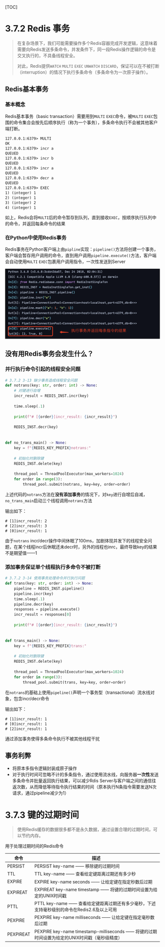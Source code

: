 [TOC]

# 3.7.2 Redis 事务

> 在复杂场景下，我们可能需要操作多个Redis容器完成开发逻辑，这意味着需要向Redis发送多条命令，并发条件下，同一段Redis操作逻辑的命令是交叉执行的，不具备线程安全。
>
> 对此，Redis提供`WATCH` `MULTI` `EXEC` `UNWATCH` `DISCARD`，保证可以在不被打断（interruption）的情况下执行多条命令（多条命令为一次原子操作）。

## Redis基本事务

### 基本概念

Redis基本事务（basic transaction）需要用到`MULTI` `EXEC`命令，被`MULTI` `EXEC`包围的命令集合会按先后顺序执行（称为一个事务），多条命令执行不会被其他客户端打断。

```shell
127.0.0.1:6379> MULTI
OK
127.0.0.1:6379> incr a
QUEUED
127.0.0.1:6379> incr b
QUEUED
127.0.0.1:6379> incr a
QUEUED
127.0.0.1:6379> decr a
QUEUED
127.0.0.1:6379> EXEC
1) (integer) 1
2) (integer) 1
3) (integer) 2
4) (integer) 1
```

如上，Redis会将`MULTI`后的命令暂存到队列，直到接收`EXEC`，按顺序执行队列中的命令，并返回每条命令的结果



### 在Python中使用Redis事务

Redis事务在Python客户端上由`pipline`实现：`pipeline()`方法将创建一个事务，客户端会暂存用户调用的命令，直到用户调用`pipeline.execute()`方法，客户端会自动使用`MULTI` `EXEC`包裹用户调用指令，一次性发送到Server

![](../images/chapter_3/python-redis-pipeline.png)



## 没有用Redis事务会发生什么？

### 并行执行命令引起的线程安全问题

```python
# 3.7.2 3-13 缺少事务造成线程安全问题
def notrans(key: str, order: int) -> None:
    # 对键进行自增
    incr_result = REDIS_INST.incr(key)

    time.sleep(.1)

    print(f"# [{order}]incr_result: {incr_result}")

    REDIS_INST.decr(key)


def no_trans_main() -> None:
    key = f"{REDIS_KEY_PREFIX}notrans:"

    # 初始化时删除键
    REDIS_INST.delete(key)

    thread_pool = ThreadPoolExecutor(max_workers=1024)
    for order in range(3):
        thread_pool.submit(notrans, key=key, order=order)
```

上述代码的`notrans`方法在**没有添加事务**的情况下，对`key`进行自增后自减，`no_trans_main`启动三个线程调用`notrans`方法

输出如下：

```
# [1]incr_result: 2
# [2]incr_result: 3
# [0]incr_result: 1
```

由于`notrans` incr/decr操作中间休眠了100ms，加剧体现并发下的线程安全问题，在某个线程incr后休眠还未decr时，另外的线程也inrc，最终导致key的结果不是期望值——1

### 添加事务保证单个线程执行多命令不被打断

```python
# 3.7.2 3-14 使用事务处理命令并行执行问题
def trans(key: str, order: int) -> None:
    pipeline = REDIS_INST.pipeline()
    pipeline.incr(key)
    time.sleep(.1)
    pipeline.decr(key)
    responses = pipeline.execute()
    incr_result = responses[0]

    print(f"# [{order}]incr_result: {incr_result}")


def trans_main() -> None:
    key = f"{REDIS_KEY_PREFIX}trans:"

    # 初始化时删除键
    REDIS_INST.delete(key)

    thread_pool = ThreadPoolExecutor(max_workers=1024)
    for order in range(3):
        thread_pool.submit(trans, key=key, order=order)
```

在`notrans`的基础上使用`pipeline()`声明一个事务型（transactional）流水线对象，包含incr/decr命令

输出如下：

```
# [1]incr_result: 1
# [0]incr_result: 1
# [2]incr_result: 1
```

通过添加事务使得多条命令执行不被其他线程干扰



## 事务利弊

* 将原本多指令逻辑封装成原子操作
* 对于执行时间可忽略不计的多条指令，通过使用流水线，向服务器**一次性**发送多条命令并批量返回执行结果，可以减少Rdis Server与客户端之间的通信往返次数，从而降低等待指令执行结果的时间（原本执行N条指令需要发送N次请求，通过pipeline减少为1）



# 3.7.3 键的过期时间

> 使用Redis缓存的数据很多都不是永久数据，通过设置合理的过期时间，可以节约内存。

用于处理过期时间的Redis命令

| 命令      | 描述                                                         |
| --------- | ------------------------------------------------------------ |
| PERSIST   | PERSIST key-name —— 移除键的过期时间                         |
| TTL       | TTL key-name —— 查看给定键距离过期还有多少秒                 |
| EXPIRE    | EXPIRE key-name seconds —— 让给定键在指定秒数后过期          |
| EXPIREAT  | EXPIREAT key-name timestamp —— 将键的过期时间设置为给定的UNIX时间戳 |
| PTTL      | PTTL key-name —— 查看给定键距离过期还有多少毫秒，下述支持毫秒级别的命令在Redis2.6及以上可用 |
| PEXPIRE   | PEXPIRE key-name milliseconds —— 让给定键在指定毫秒数后过期  |
| PEXPIREAT | PEXPIRE key-name timestamp-milliseconds —— 将键的过期时间设置为给定的UNIX时间戳（毫秒级精度） |


